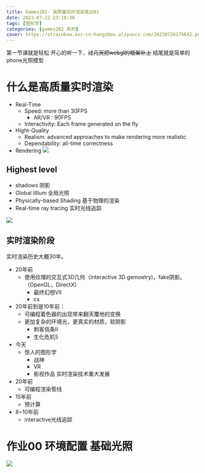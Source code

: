 ```yaml
---
title: Games202- 高质量实时渲染笔记01
date: 2023-07-22 23:18:30
tags: [图形学]
categories: [games202 系列]
cover: https://strainbow.oss-cn-hangzhou.aliyuncs.com/20230726175642.png
---
```

第一节课就是轻松 开心的听一下，~~过几天把webgl的框架补上~~ 结尾就是简单的phone光照模型
# 什么是高质量实时渲染
- Real-Time 
    - Speed: more than 30FPS
        - AR/VR : 90FPS
    - Interactivity: Each frame generated on the fly
- Hight-Quality
    - Realism: advanced approaches to make rendering more realistic
    - Dependability: all-time correctness
- Rendering
    ![](https://strainbow.oss-cn-hangzhou.aliyuncs.com/20230724225326.png)

## Highest level
- shadows 阴影
- Global IIIlum 全局光照
- Physically-based Shading 基于物理的渲染
- Real-time ray tracing 实时光线追踪

![](https://strainbow.oss-cn-hangzhou.aliyuncs.com/20230724225914.png)

## 实时渲染阶段
实时渲染历史大概30年。
- 20年前 
  - 使用纹理的交互式3D几何（interactive 3D gemoetry)，fake阴影。（OpenGL，DirectX） 
    - 最终幻想VII
    - cs
- 20年前到是10年前： 
  - 可编程着色器的出现带来翻天覆地的变换
  - 更加复杂的环境光，更真实的材质，软阴影 
    - 刺客信条II
    - 生化危机5
- 今天 
  - 惊人的图形学 
    - 战神
    - VR
    - 影视作品
实时渲染技术重大发展
- 20年前 
  - 可编程渲染管线
- 15年前 
  - 预计算
- 8~10年前 
  - interactive光线追踪



# 作业00 环境配置 基础光照
![](https://strainbow.oss-cn-hangzhou.aliyuncs.com/games202-01.gif)
